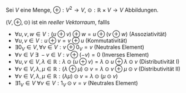 Sei $V$ eine Menge, $\oplus : V^2 \to V$, $\odot : \mathbb{R} \times V \to V$ Abbildungen.

$(V, \oplus, \odot)$ ist ein *reeller Vektorraum*, fallls
- $\forall u, v, w \in V : (u \oplus v) \oplus w = u \oplus (v \oplus w)$ (Assoziativität)
- $\forall u, v \in V : u \oplus v = v \oplus u$ (Kommutativität)
- $\exists 0_V \in V, \forall v \in V : v \oplus 0_V = v$ (Neutrales Element)
- $\forall v \in V \ \exists \ {-}v \in V : v \oplus (-v) = 0$ (Inverses Element)
- $\forall u, v \in V, \lambda \in \mathbb{R} : \lambda \odot (u \oplus v) = \lambda \odot u \oplus \lambda \odot v$ (Distributivität I)
- $\forall v \in V, \lambda, \mu \in \mathbb{R} : (\lambda \oplus \mu) \odot v = \lambda \odot v \oplus \mu \odot v$ (Distributivität II)
- $\forall v \in V, \lambda, \mu \in \mathbb{R} : (\lambda\mu) \odot v = \lambda \odot (\mu \odot v)$
- $\exists 1_V \in V \ \forall v \in V : 1_V \odot v = v$ (Neutrales Element)
